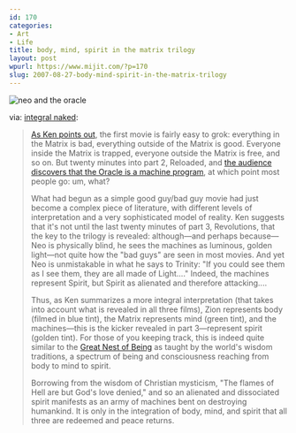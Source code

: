 ```yaml
---
id: 170
categories:
- Art
- Life
title: body, mind, spirit in the matrix trilogy
layout: post
wpurl: https://www.mijit.com/?p=170
slug: 2007-08-27-body-mind-spirit-in-the-matrix-trilogy
---
```

<img src='{{ "/" | relative_url }}images/2007/08/oracle.jpg' alt='neo and the oracle' />

via: <a href="https://in.integralinstitute.org/default.aspx">integral naked</a>:

<blockquote><a href="https://in.integralinstitute.org/talk.aspx?id=205">As Ken points out</a>, the first movie is fairly easy to grok: everything in the Matrix is bad, everything outside of the Matrix is good. Everyone inside the Matrix is trapped, everyone outside the Matrix is free, and so on. But twenty minutes into part 2, Reloaded, and <a href="https://julianwalkeryoga.zaadz.com/blog/2007/8/four_key_conversations_matrix_reloaded">the audience discovers that the Oracle is a machine program</a>, at which point most people go: um, what?

What had begun as a simple good guy/bad guy movie had just become a complex piece of literature, with different levels of interpretation and a very sophisticated model of reality. Ken suggests that it's not until the last twenty minutes of part 3, Revolutions, that the key to the trilogy is revealed: although—and perhaps because—Neo is physically blind, he sees the machines as luminous, golden light—not quite how the "bad guys" are seen in most movies. And yet Neo is unmistakable in what he says to Trinity: "If you could see them as I see them, they are all made of Light...." Indeed, the machines represent Spirit, but Spirit as alienated and therefore attacking....

Thus, as Ken summarizes a more integral interpretation (that takes into account what is revealed in all three films), Zion represents body (filmed in blue tint), the Matrix represents mind (green tint), and the machines—this is the kicker revealed in part 3—represent spirit (golden tint). For those of you keeping track, this is indeed quite similar to the <a href="https://wilber.shambhala.com/html/books/kosmos/excerptG/part1.cfm/">Great Nest of Being</a> as taught by the world's wisdom traditions, a spectrum of being and consciousness reaching from body to mind to spirit.

Borrowing from the wisdom of Christian mysticism, "The flames of Hell are but God's love denied," and so an alienated and dissociated spirit manifests as an army of machines bent on destroying humankind. It is only in the integration of body, mind, and spirit that all three are redeemed and peace returns.</blockquote>


